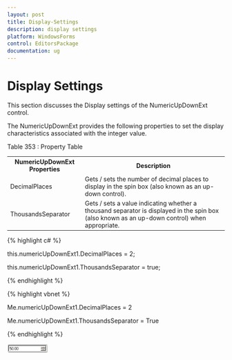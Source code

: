 ```yaml
---
layout: post
title: Display-Settings
description: display settings
platform: WindowsForms
control: EditorsPackage
documentation: ug
---
```


# Display Settings

This section discusses the Display settings of the NumericUpDownExt control.

The NumericUpDownExt provides the following properties to set the display characteristics associated with the integer value.

Table 353 : Property Table

<table>
<tr>
<th>
NumericUpDownExt Properties</th><th>
Description</th></tr>
<tr>
<td>
DecimalPlaces</td><td>
Gets / sets the number of decimal places to display in the spin box (also known as an up-down control).</td></tr>
<tr>
<td>
ThousandsSeparator</td><td>
Gets / sets a value indicating whether a thousand separator is displayed in the spin box (also known as an up-down control) when appropriate.</td></tr>
</table>


{% highlight c# %}



this.numericUpDownExt1.DecimalPlaces = 2;

this.numericUpDownExt1.ThousandsSeparator = true;

{% endhighlight %}

{% highlight vbnet %}



Me.numericUpDownExt1.DecimalPlaces = 2

Me.numericUpDownExt1.ThousandsSeparator = True

{% endhighlight %}

![](Display-Settings_images/Display-Settings_img1.png)



